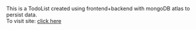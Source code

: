 This is a TodoList created using frontend+backend with mongoDB atlas to persist data.<br />
To visit site: [click here](https://todolist-patheticdevloper.onrender.com)
